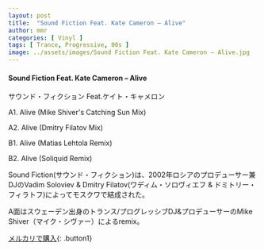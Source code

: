 ```yaml
---
layout: post
title:  "Sound Fiction Feat. Kate Cameron – Alive"
author: mmr
categories: [ Vinyl ]
tags: [ Trance, Progressive, 00s ]
image: ../assets/images/Sound Fiction Feat. Kate Cameron – Alive.jpg
---
```


#### Sound Fiction Feat. Kate Cameron – Alive

サウンド・フィクション Feat.ケイト・キャメロン

A1. Alive (Mike Shiver's Catching Sun Mix)

A2. Alive (Dmitry Filatov Mix)

B1. Alive (Matias Lehtola Remix)

B2. Alive (Soliquid Remix)

Sound Fiction(サウンド・フィクション)は、2002年ロシアのプロデューサー兼DJのVadim Soloviev & Dmitry Filatov(ワディム・ソロヴィエフ & ドミトリー・フィラトフ)によってモスクワで結成された。

A面はスウェーデン出身のトランス/プログレッシブDJ&プロデューサーのMike Shiver（マイク・シヴァー）によるremix。

[メルカリで購入](https://jp.mercari.com/item/m89465785015){: .button1}

